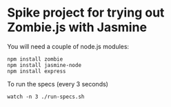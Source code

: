 Spike project for trying out Zombie.js with Jasmine
===================================================

You will need a couple of node.js modules:

    npm install zombie
    npm install jasmine-node
    npm install express

To run the specs (every 3 seconds)

    watch -n 3 ./run-specs.sh

